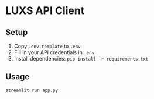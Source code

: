 # LUXS API Client

## Setup
1. Copy `.env.template` to `.env`
2. Fill in your API credentials in `.env`
3. Install dependencies: `pip install -r requirements.txt`

## Usage
```bash
streamlit run app.py
```
